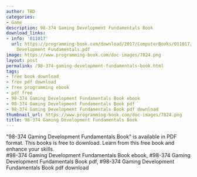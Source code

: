 ```yaml
---
author: TBD
categories:
- Game
description: 98-374 Gaming Development Fundamentals Book
download_links:
- info: '011017'
  url: https://programming-book.com/download/2017/ComputerBooks/011017/98-374 Gaming
    Development Fundamentals.pdf
image: https://www.programming-book.com/doc-images/7824.png
layout: post
permalink: /98-374-gaming-development-fundamentals-book.html
tags:
- free book download
- free pdf download
- free programming ebook
- pdf free
- 98-374 Gaming Development Fundamentals Book ebook
- 98-374 Gaming Development Fundamentals Book pdf
- 98-374 Gaming Development Fundamentals Book pdf download
thumbnail_url: https://www.programming-book.com/doc-images/7824.png
title: 98-374 Gaming Development Fundamentals Book
---
```


 
<div class="item-desc text-justify">
  "98-374 Gaming Development Fundamentals Book" is available in PDF format. This books is free to download. Learn from this free book and enhance your skills.
  <br>
  #98-374 Gaming Development Fundamentals Book ebook, #98-374 Gaming Development Fundamentals Book pdf, #98-374 Gaming Development Fundamentals Book pdf download
</div>